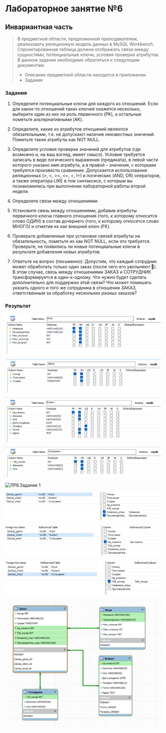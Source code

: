 # Лабораторное занятие №6
## Инвариантная часть
> В предметной области, предложенной преподавателем, реализовать реляционную  модель данных в MySQL Workbench. Спроектированная таблица должна отображать связи между сущностями, потенциальные ключи, условия проверки атрибутов.
>В данном задании необходимо обратиться к следующим документам:
> - Описание предметной области находится в приложении.
> - Задания

### Задания
1. Определите потенциальные ключи для каждого из отношений. Если для 
каких-то отношений таких ключей окажется несколько, выберите один из них 
на роль первичного (PK), а остальные пометьте альтернативными (AK).  

2. Определите, какие из атрибутов отношений являются обязательными, т.е. не 
допускают наличие неизвестных значений. Пометьте такие атрибуты как NOT 
NULL.  
3. Определите условия проверки значений для атрибутов (где возможно и, на 
ваш взгляд, имеет смысл). Условия требуется записать в виде логического 
выражения (предиката), в левой части которого указано имя атрибута, а в 
правой – значения, с которыми требуется произвести сравнение. Допускается 
использование реляционных (>, <, >=, <=, =, !=) и логических (AND, OR) 
операторов, а также оператора LIKE в том синтаксисе, с которым вы 
познакомились при выполнении лабораторной работы второй недели.  

4. Определите связи между отношениями.  

5. Установите связь между отношениями, добавив атрибуты первичного ключа 
главного отношения (того, к которому относится слово ОДИН) в состав 
дочернего (того, к которому относится слово МНОГО) и отметив их как 
внешний ключ (FK).  

6. Проверьте добавленные при установке связей атрибуты на обязательность, 
пометьте их как NOT NULL, если это требуется. Проверьте, не появились ли 
новые потенциальные ключи в результате добавления новых атрибутов.

7. Ответьте на вопрос (письменно): 
Допустим, что каждый сотрудник может обработать только один заказ (после 
чего его увольняют ). В этом случае, связь между отношениями ЗАКАЗ и 
СОТРУДНИК трансформируется в один-к-одному. Что нужно будет сделать 
дополнительно для поддержки этой связи? Что может помешать указать 
одного и того же сотрудника в отношении ЗАКАЗ, ответственным за 
обработку нескольких разных заказов? 

### Результат

![ЛР6.Задание 1](https://github.com/Stepanova-Anna/based/blob/main/LR6/игра.png)

![ЛР6.Задание 1](https://github.com/Stepanova-Anna/based/blob/main/LR6/заказ.png)

![ЛР6.Задание 1](https://github.com/Stepanova-Anna/based/blob/main/LR6/клиент.png)

![ЛР6.Задание 1](https://github.com/Stepanova-Anna/based/blob/main/LR6/сотрудник.png)

![ЛР6.Задание 1](https://github.com/Stepanova-Anna/based/blob/main/LR6/з3.png)

![ЛР6.Задание 1](https://github.com/Stepanova-Anna/based/blob/main/LR6/св1.png)

![ЛР6.Задание 1](https://github.com/Stepanova-Anna/based/blob/main/LR6/св2.png)

![ЛР6.Задание 1](https://github.com/Stepanova-Anna/based/blob/main/LR6/св3.png)

![ЛР6.Задание 1](https://github.com/Stepanova-Anna/based/blob/main/LR6/связи.png)
